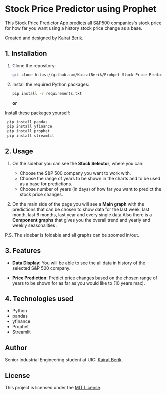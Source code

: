 # Stock Price Predictor using Prophet
This Stock Price Predictor App predicts all S&P500 companies's stock price for how far you want using a history stock price change as a base.

Created and designed by [Kairat Berik](https://www.linkedin.com/in/kairat-berik/).

## 1. Installation

1. Clone the repository:
   ```sh
   git clone https://github.com/KairatBerik/Prohpet-Stock-Price-Predictor
   ```

2. Install the required Python packages:
   ```sh
   pip install -r requirements.txt
   ```

   **or**

Install these packages yourself: 
 ```sh
  pip install pandas
  pip install yfinance
  pip install prophet
  pip install streamlit
   ```
   
## 2. Usage

1. On the sidebar you can see the **Stock Selector**, where you can:
   
      - Choose the S&P 500 company you want to work with.
      - Choose the range of years to be shown in the charts and to be used as a base for predictions.
      - Choose number of years (in days) of how far you want to predict the stock price changes.
        
3. On the main side of the page you will see a **Main graph** with the predictions that can be chosen to show data for the last week, last month, last 6 months, last year and every single data.Also there is a **Component graphs** that gives you the overall trend and yearly and weekly seasonalities .

 P.S. The sidebar is foldable and all graphs can be zoomed in/out. 
 
## 3. Features

- **Data Display**: You will be able to see the all data in history of the selected S&P 500 company. 

- **Price Prediction**: Predict price changes based on the chosen range of years to be shown for as far as you would like to (10 years max). 

## 4. Technologies used

- Python
- pandas
- yfinance
- Prophet
- Streamlit

## Author 

Senior Industrial Engineering student at UIC: [Kairat Berik](https://www.linkedin.com/in/kairat-berik/).

## License

This project is licensed under the [MIT License](LICENSE).

